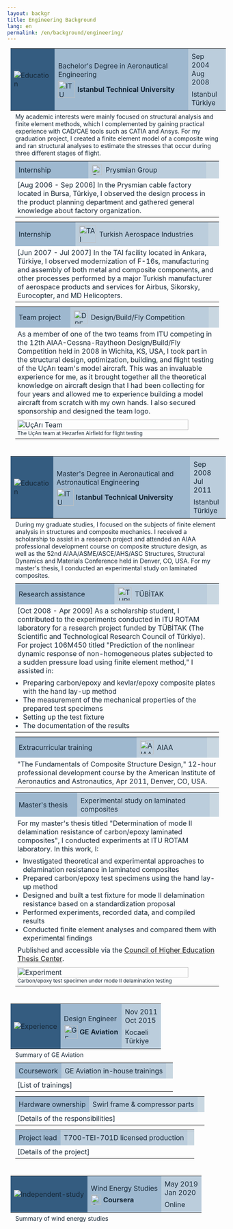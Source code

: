 ```yaml
---
layout: backgr
title: Engineering Background
lang: en
permalink: /en/background/engineering/
---
```


<table class="table-bgheader" style="color: #162736; margin: 10px 8px 5px 8px;">
  <tr>
    <td style="background-color: #345c80; padding: 8px;">
      <img src="{{ '/assets/images/edu-eng.png' | relative_url }}" alt="Education">
    </td>
    <td style="background-color: #9eb8cf; padding: 8px;">
      <div style="margin-bottom: 5px;">
        Bachelor's Degree in Aeronautical Engineering
      </div>
      <div style="display: flex; align-items: center; gap: 5px;">
        <img src="{{ '/assets/images/itu.png' | relative_url }}" alt="ITU" style="height: 40px; vertical-align: middle;">
        <strong>Istanbul Technical University</strong>
      </div>
    </td>
    <td style="background-color: #bbcddc; padding: 8px;">
      Sep 2004<br>
      <div style="margin-bottom: 8px;">Aug 2008</div>
      Istanbul<br>
      Türkiye
    </td>
  </tr>
</table>

<div class="bg-indented" style="margin-left: 11px; margin-right: 8px; padding: 0 0 0 8px; border-left-color: #345c80;">
  <p style="margin-top: 0; margin-bottom: 10px; color: #162736;">My academic interests were mainly focused on structural analysis and finite element methods, which I complemented by gaining practical experience with CAD/CAE tools such as CATIA and Ansys. For my graduation project, I created a finite element model of a composite wing and ran structural analyses to estimate the stresses that occur during three different stages of flight.</p>

  <table class="table-bgsub" style="color: #162736; margin: 10px 0; padding: 0;">
    <tr>
      <td style="background-color: #9eb8cf; padding: 8px;">
        Internship
      </td>
      <td style="background-color: #bbcddc; padding: 8px;">
        <div style="display: flex; align-items: center; gap: 8px;">
          <img src="{{ '/assets/images/prysmian.png' | relative_url }}" alt="Prysmian" style="height: 24px;">
          <span>Prysmian Group</span>
        </div>
      </td>
      <td style="background-color: #c9d7e1; padding: 8px; color: #345c80;">
      </td>
    </tr>
    <tr class="table-bgsub-details">
      <td colspan="3" style="padding: 5px;">
        <p style="margin: 0;">
          [Aug 2006 - Sep 2006] In the Prysmian cable factory located in Bursa, Türkiye, I observed the design process in the product planning department and gathered general knowledge about factory organization.
        </p>
      </td>
    </tr>
  </table>

  <table class="table-bgsub" style="color: #162736; margin: 10px 0; padding: 0;">
    <tr>
      <td style="background-color: #9eb8cf; padding: 8px;">
        Internship
      </td>
      <td style="background-color: #bbcddc; padding: 8px;">
        <div style="display: flex; align-items: center; gap: 8px;">
          <img src="{{ '/assets/images/tai.png' | relative_url }}" alt="TAI" style="width: 40px;">
          <span>Turkish Aerospace Industries</span>
        </div>
      </td>
      <td style="background-color: #c9d7e1; padding: 8px; color: #345c80;">
      </td>
    </tr>
    <tr class="table-bgsub-details">
      <td colspan="3" style="padding: 5px;">
        <p style="margin: 0;">
          [Jun 2007 - Jul 2007] In the TAI facility located in Ankara, Türkiye, I observed modernization of F-16s, manufacturing and assembly of both metal and composite components, and other processes performed by a major Turkish manufacturer of aerospace products and services for Airbus, Sikorsky, Eurocopter, and MD Helicopters.
        </p>
      </td>
    </tr>
  </table>

  <table class="table-bgsub" style="color: #162736; margin: 10px 0; padding: 0;">
    <tr>
      <td style="background-color: #9eb8cf; padding: 8px;">
        Team project
      </td>
      <td style="background-color: #bbcddc; padding: 8px;">
        <div style="display: flex; align-items: center; gap: 8px;">
          <img src="{{ '/assets/images/dbf.png' | relative_url }}" alt="DBF" style="height: 32px;">
          <span>Design/Build/Fly Competition</span>
        </div>
      </td>
      <td style="background-color: #c9d7e1; padding: 8px; color: #345c80;">
      </td>
    </tr>
    <tr class="table-bgsub-details">
      <td colspan="3" style="padding: 5px;">
        <p style="margin: 0;">
          As a member of one of the two teams from ITU competing in the 12th AIAA-Cessna-Raytheon Design/Build/Fly Competition held in 2008 in Wichita, KS, USA, I took part in the structural design, optimization, building, and flight testing of the UçArı team's model aircraft. This was an invaluable experience for me, as it brought together all the theoretical knowledge on aircraft design that I had been collecting for four years and allowed me to experience building a model aircraft from scratch with my own hands. I also secured sponsorship and designed the team logo.
        </p>
        <figure style="margin: 10px 0 0 0; text-align: left;">
          <img src="{{ '/assets/images/dbf_ucari.jpeg' | relative_url }}" alt="UçArı Team" style="max-width: 400px; width: 100%; height: auto;">
          <figcaption style="font-size: 12px; color: #162736;">The UçArı team at Hezarfen Airfield for flight testing</figcaption>
        </figure>
      </td>
    </tr>
  </table>

</div>

<table class="table-bgheader" style="color: #162736; margin: 40px 8px 5px 8px;">
  <tr>
    <td style="background-color: #345c80; padding: 8px;">
      <img src="{{ '/assets/images/edu-eng.png' | relative_url }}" alt="Education">
    </td>
    <td style="background-color: #9eb8cf; padding: 8px;">
      <div style="margin-bottom: 5px;">
        Master's Degree in Aeronautical and Astronautical Engineering
      </div>
      <div style="display: flex; align-items: center; gap: 5px;">
        <img src="{{ '/assets/images/itu.png' | relative_url }}" alt="ITU" style="height: 40px; vertical-align: middle;">
        <strong>Istanbul Technical University</strong>
      </div>
    </td>
    <td style="background-color: #bbcddc; padding: 8px;">
      Sep 2008<br>
      <div style="margin-bottom: 8px;">Jul 2011</div>
      Istanbul<br>
      Türkiye
    </td>
  </tr>
</table>

<div class="bg-indented" style="margin-left: 11px; margin-right: 8px; padding: 0 0 0 8px; border-left-color: #345c80;">
  <p style="margin-top: 0; margin-bottom: 10px; color: #162736;">During my graduate studies, I focused on the subjects of finite element analysis in structures and composite mechanics. I received a scholarship to assist in a research project and attended an AIAA professional development course on composite structure design, as well as the 52nd AIAA/ASME/ASCE/AHS/ASC Structures, Structural Dynamics and Materials Conference held in Denver, CO, USA. For my master's thesis, I conducted an experimental study on laminated composites.</p>

  <table class="table-bgsub" style="color: #162736; margin: 10px 0; padding: 0;">
    <tr>
      <td style="background-color: #9eb8cf; padding: 8px;">
        Research assistance
      </td>
      <td style="background-color: #bbcddc; padding: 8px;">
        <div style="display: flex; align-items: center; gap: 8px;">
          <img src="{{ '/assets/images/tubitak.png' | relative_url }}" alt="TUBITAK" style="height: 32px;">
          <span>TÜBİTAK</span>
        </div>
      </td>
      <td style="background-color: #c9d7e1; padding: 8px; color: #345c80;">
      </td>
    </tr>
    <tr class="table-bgsub-details">
      <td colspan="3" style="padding: 5px;">
        <p style="margin: 0;">
          [Oct 2008 - Apr 2009] As a scholarship student, I contributed to the experiments conducted in ITU ROTAM laboratory for a research project funded by TÜBİTAK (The Scientific and Technological Research Council of Türkiye). For project 106M450 titled "Prediction of the nonlinear dynamic response of non-homogeneous plates subjected to a sudden pressure load using finite element method," I assisted in:
        </p>
        <ul style="margin: 0; padding: 8px 0 0 13px;">
          <li>Preparing carbon/epoxy and kevlar/epoxy composite plates with the hand lay-up method</li>
          <li>The measurement of the mechanical properties of the prepared test specimens</li>
          <li>Setting up the test fixture</li>
          <li>The documentation of the results</li>
        </ul>
      </td>
    </tr>
  </table>

  <table class="table-bgsub" style="color: #162736; margin: 10px 0; padding: 0;">
    <tr>
      <td style="background-color: #9eb8cf; padding: 8px;">
        Extracurricular training
      </td>
      <td style="background-color: #bbcddc; padding: 8px;">
        <div style="display: flex; align-items: center; gap: 8px;">
          <img src="{{ '/assets/images/aiaa.png' | relative_url }}" alt="AIAA" style="height: 32px;">
          <span>AIAA</span>
        </div>
      </td>
      <td style="background-color: #c9d7e1; padding: 8px; color: #345c80;">
      </td>
    </tr>
    <tr class="table-bgsub-details">
      <td colspan="3" style="padding: 5px;">
        <p style="margin: 0;">
          "The Fundamentals of Composite Structure Design," 12-hour professional development course by the American Institute of Aeronautics and Astronautics, Apr 2011, Denver, CO, USA.
        </p>
      </td>
    </tr>
  </table>

  <table class="table-bgsub" style="color: #162736; margin: 10px 0; padding: 0;">
    <tr>
      <td style="background-color: #9eb8cf; padding: 8px;">
        Master's thesis
      </td>
      <td style="background-color: #bbcddc; padding: 8px;">
        Experimental study on laminated composites
      </td>
      <td style="background-color: #c9d7e1; padding: 8px; color: #345c80;">
      </td>
    </tr>
    <tr class="table-bgsub-details">
      <td colspan="3" style="padding: 5px;">
        <p style="margin: 0;">
          For my master's thesis titled "Determination of mode II delamination resistance of carbon/epoxy laminated composites", I conducted experiments at ITU ROTAM laboratory. In this work, I:
        </p>
        <ul style="margin: 0; padding: 8px 0 8px 13px;">
          <li>Investigated theoretical and experimental approaches to delamination resistance in laminated composites</li>
          <li>Prepared carbon/epoxy test specimens using the hand lay-up method</li>
          <li>Designed and built a test fixture for mode II delamination resistance based on a standardization proposal</li>
          <li>Performed experiments, recorded data, and compiled results</li>
          <li>Conducted finite element analyses and compared them with experimental findings</li>
        </ul>
        <p style="margin: 0;">
          Published and accessible via the 
          <a href="https://tez.yok.gov.tr/" target="_blank">Council of Higher Education Thesis Center</a>.
        </p>
        <figure style="margin: 10px 0 0 0; text-align: left;">
          <img src="{{ '/assets/images/mthesis.jpeg' | relative_url }}" alt="Experiment" style="max-width: 400px; width: 100%; height: auto;">
          <figcaption style="font-size: 12px; color: #162736;">Carbon/epoxy test specimen under mode II delamination testing</figcaption>
        </figure>
      </td>
    </tr>
  </table>

</div>

<table class="table-bgheader" style="color: #162736; margin: 40px 8px 5px 8px;">
  <tr>
    <td style="background-color: #345c80; padding: 8px;">
      <img src="{{ '/assets/images/exp-eng.png' | relative_url }}" alt="Experience">
    </td>
    <td style="background-color: #9eb8cf; padding: 8px;">
      <div style="margin-bottom: 5px;">
        Design Engineer
      </div>
      <div style="display: flex; align-items: center; gap: 5px;">
        <img src="{{ '/assets/images/ge.png' | relative_url }}" alt="GE Aviation" style="height: 32px; vertical-align: middle;">
        <strong>GE Aviation</strong>
      </div>
    </td>
    <td style="background-color: #bbcddc; padding: 8px;">
      Nov 2011<br>
      <div style="margin-bottom: 8px;">Oct 2015</div>
      Kocaeli<br>
      Türkiye
    </td>
  </tr>
</table>

<div class="bg-indented" style="margin-left: 11px; margin-right: 8px; padding: 0 0 0 8px; border-left-color: #345c80;">
  <p style="margin-top: 0; margin-bottom: 10px; color: #162736;">Summary of GE Aviation</p>

  <table class="table-bgsub" style="color: #162736; margin: 10px 0; padding: 0;">
    <tr>
      <td style="background-color: #9eb8cf; padding: 8px;">
        Coursework
      </td>
      <td style="background-color: #bbcddc; padding: 8px;">
        GE Aviation in-house trainings
      </td>
      <td style="background-color: #c9d7e1; padding: 8px; color: #345c80;">
      </td>
    </tr>
    <tr class="table-bgsub-details">
      <td colspan="3" style="padding: 5px;">
        <p style="margin: 0;">
          [List of trainings]
        </p>
      </td>
    </tr>
  </table>

  <table class="table-bgsub" style="color: #162736; margin: 10px 0; padding: 0;">
    <tr>
      <td style="background-color: #9eb8cf; padding: 8px;">
        Hardware ownership
      </td>
      <td style="background-color: #bbcddc; padding: 8px;">
        Swirl frame & compressor parts
      </td>
      <td style="background-color: #c9d7e1; padding: 8px; color: #345c80;">
      </td>
    </tr>
    <tr class="table-bgsub-details">
      <td colspan="3" style="padding: 5px;">
        <p style="margin: 0;">
          [Details of the responsibilities]
        </p>
      </td>
    </tr>
  </table>

  <table class="table-bgsub" style="color: #162736; margin: 10px 0; padding: 0;">
    <tr>
      <td style="background-color: #9eb8cf; padding: 8px;">
        Project lead
      </td>
      <td style="background-color: #bbcddc; padding: 8px;">
        T700-TEI-701D licensed production
      </td>
      <td style="background-color: #c9d7e1; padding: 8px; color: #345c80;">
      </td>
    </tr>
    <tr class="table-bgsub-details">
      <td colspan="3" style="padding: 5px;">
        <p style="margin: 0;">
          [Details of the project]
        </p>
      </td>
    </tr>
  </table>

</div>

<table class="table-bgheader" style="color: #162736; margin: 40px 8px 5px 8px;">
  <tr>
    <td style="background-color: #345c80; padding: 8px;">
      <img src="{{ '/assets/images/learn-eng.png' | relative_url }}" alt="Independent-study">
    </td>
    <td style="background-color: #9eb8cf; padding: 8px;">
      <div style="margin-bottom: 5px;">
        Wind Energy Studies
      </div>
      <div style="display: flex; align-items: center; gap: 5px;">
        <img src="{{ '/assets/images/coursera.png' | relative_url }}" alt="Coursera" style="height: 24px; vertical-align: middle;">
        <strong>Coursera</strong>
      </div>
    </td>
    <td style="background-color: #bbcddc; padding: 8px;">
      May 2019<br>
      <div style="margin-bottom: 8px;">Jan 2020</div>
      Online
    </td>
  </tr>
</table>

<div class="bg-indented" style="margin-left: 11px; margin-right: 8px; padding: 0 0 0 8px; border-left-color: #345c80;">
  <p style="margin-top: 0; margin-bottom: 10px; color: #162736;">Summary of wind energy studies</p>
</div>
